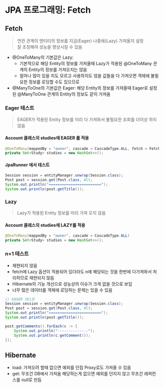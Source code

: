 # JPA 프로그래밍: Fetch
## Fetch
> 연관 관계의 엔티티의 정보를 지금(Eager) 나중에(Lazy) 가져올지 설정  
> 잘 조정해야 성능을 향상시킬 수 있음  
- @OneToMany의 기본값은 Lazy:
  - 기본적으로 해당 Entity의 정보를 가져올때 Lazy가 적용된 @OneToMany 관계의 Entity의 정보를 가져오지는 않음
  - 얼마나 많이 있을 지도 모르고 사용하지도 않을 값들을 다 가져오면 객체에 불필요한 정보를 로딩할 수도 있으므로
- @ManyToOne의 기본값은 Eager: 해당 Entity의 정보를 가져올때 Eager로 설정된 @ManyToOne 관계의 Entity의 정보도 같이 가져옴

### Eager 테스트
> EAGER가 적용된 Entity 정보를 미리 다 가져와서 불필요한 조회를 더이상 하지 않음  
#### Account 클래스의 studies에 EAGER 를 적용
```java
@OneToMany(mappedBy = "owner", cascade = CascadeType.ALL, fetch = FetchType.EAGER)
private Set<Study> studies = new HashSet<>();
```

#### JpaRunner 에서 테스트
```java
Session session = entityManager.unwrap(Session.class);
Post post = session.get(Post.class, 4l);
System.out.println("========================");
System.out.println(post.getTitle());
```

### Lazy
> Lazy가 적용된 Entity 정보를 미리 가져 오지 않음  
#### Account 클래스의 studies에 LAZY를 적용
```java
@OneToMany(mappedBy = "owner", cascade = CascadeType.ALL)
private Set<Study> studies = new HashSet<>();
```

### n+1 테스트
- 재현되지 않음 
- fetch에 Lazy 옵션이 적용되어 있더라도 n에 해당되는 것을 한번에 다가져와서 처리하므로 재현되지 않음
- Hibernate의 기능 개선으로 성능상의 이슈가 크게 없을 것으로 보임
- 너무 많은 데이터를 객체에 로딩하는 문제는 있을 수 있음
```java
// EAGER 테스트
Session session = entityManager.unwrap(Session.class);
Post post = session.get(Post.class, 4l);
System.out.println("========================");
System.out.println(post.getTitle());

post.getComments().forEach(c -> {
    System.out.println("--------------");
    System.out.println(c.getComment());
});
```

## Hibernate 
- load: 가져오려 할때 없으면 예외를 던짐 Proxy로도 가져올 수 있음
- get: 무조건 DB에서 가져옴 해당하는게 없으면 예외를 던지지 않고 무조건 레퍼런스를 null로 만듬